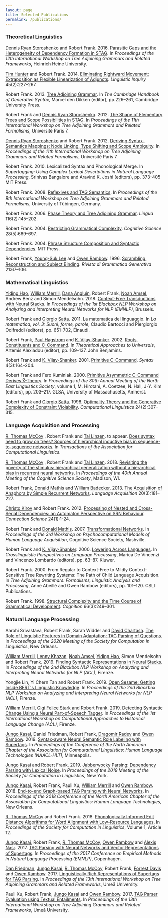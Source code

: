 ```yaml
---
layout: page
title: Selected Publications
permalink: /publications/
---
```


### Theoretical Linguistics

[Dennis Ryan Storoshenko](http://people.ucalgary.ca/~dstorosh/) and Robert Frank. 2016. [Parasitic Gaps and the Heterogeneity of Dependency Formation in STAG](http://www.aclweb.org/anthology/W16-3312). In *Proceedings of the 12th International Workshop on Tree Adjoining Grammars and Related Frameworks*, Heinrich Heine University.

[Tim Hunter](http://linguistics.ucla.edu/people/hunter/) and Robert Frank. 2014. [Eliminating Rightward Movement: Extraposition as Flexible Linearization of Adjuncts](https://www.mitpressjournals.org/doi/abs/10.1162/LING_a_00154). *Linguistic Inquiry* 45(2):227–267.

Robert Frank. 2013. [Tree Adjoining Grammar](https://www.cambridge.org/core/books/cambridge-handbook-of-generative-syntax/treeadjoining-grammar/0B7BFCCC1EC31D5CD7025EF5698A7F5C). In *The Cambridge Handbook of Generative Syntax*, Marcel den Dikken (editor), pp.226–261, Cambridge University Press.

Robert Frank and [Dennis Ryan Storoshenko](http://people.ucalgary.ca/~dstorosh/). 2012. [The Shape of Elementary Trees and Scope Possibilities in STAG](http://www.aclweb.org/anthology/W12-4627). In *Proceedings of the 11th International Workshop on Tree Adjoining Grammars and Related Formalisms*, Université Paris 7.

[Dennis Ryan Storoshenko](http://people.ucalgary.ca/~dstorosh/) and Robert Frank. 2012. [Deriving Syntax-Semantics Mappings: Node Linking, Type Shifting and Scope Ambiguity](http://www.aclweb.org/anthology/W12-4602). In *Proceedings of the 11th International Workshop on Tree Adjoining Grammars and Related Formalisms*, Université Paris 7.

Robert Frank. 2010. Lexicalized Syntax and Phonological Merge. In *Supertagging: Using Complex Lexical Descriptions in Natural Language Processing*, Srinivas Bangalore and Aravind K. Joshi (editors), pp. 373–405 MIT Press.

Robert Frank. 2008. [Reﬂexives and TAG Semantics](http://www.aclweb.org/anthology/W08-2313). In *Proceedings of the 9th International Workshop on Tree Adjoining Grammars and Related Formalisms*, University of Tübingen, Germany.

Robert Frank. 2006. [Phase Theory and Tree Adjoining Grammar](https://www.sciencedirect.com/science/article/pii/S0024384105000380). *Lingua* 116(2):145–202.

Robert Frank. 2004. [Restricting Grammatical Complexity](https://onlinelibrary.wiley.com/doi/full/10.1207/s15516709cog2805_3). *Cognitive Science* 28(5):669–697.

Robert Frank. 2004. [Phrase Structure Composition and Syntactic Dependencies](https://mitpress.mit.edu/books/phrase-structure-composition-and-syntactic-dependencies). MIT Press.

Robert Frank, [Young-Suk Lee](https://researcher.watson.ibm.com/researcher/view.php?person=us-ysuklee) and [Owen Rambow](https://www.elementalcognition.com/team/). 1996. [Scrambling, Reconstruction and Subject Binding](http://arcaold.unive.it/bitstream/10278/2220/1/3_frank-lee-rambow.pdf). *Rivista di Grammatica Generativa* 21:67–106.

### Mathematical Linguistics

[Yiding Hao](ttps://www.notaphonologist.com),  [William Merrill](https://viking-sudo-rm.github.io), [Dana Angluin](https://cpsc.yale.edu/people/dana-angluin), Robert Frank, [Noah Amsel](https://www.linkedin.com/in/noah-amsel/), Andrew Benz and Simon Mendelsohn. 2018. [Context-Free Transductions with Neural Stacks](https://arxiv.org/pdf/1809.02836.pdf). In *Proceedings of the 1st Blackbox NLP Workshop on Analyzing and Interpreting Neural Networks for NLP (EMNLP)*, Brussels.

Robert Frank and [Giorgio Satta](http://www.dei.unipd.it/~satta/). 2011. La matematica del linguaggio. In *La matematica, vol. 3: Suoni, forme, parole*, Claudio Bartocci and Piergiorgio Odifreddi (editors), pp. 651–702, Einaudi.

Robert Frank, [Paul Hagstrom](http://www.bu.edu/linguistics/UG/hagstrom/) and [K. Vijay-Shanker](https://www.eecis.udel.edu/~vijay/). 2002. [Roots, Constituents and C-Command](https://www.bu.edu/linguistics/UG/hagstrom/papers/RCC-final.pdf). In *Theoretical Approaches to Universals*, Artemis Alexiadou (editor), pp. 109–137. John Benjamins.

Robert Frank and  [K. Vijay-Shanker](https://www.eecis.udel.edu/~vijay/). 2001. [Primitive C-Command](https://onlinelibrary.wiley.com/doi/abs/10.1111/1467-9612.00043). *Syntax* 4(3):164–204.

Robert Frank and Fero Kuminiak. 2000. [Primitive Asymmetric C-Command Derives X̅-Theory](https://pdfs.semanticscholar.org/809f/30aa822e8a2c1901f430148c98f4cd8a391b.pdf). In *Proceedings of the 30th Annual Meeting of the North East Linguistics Society*, volume 1, M. Hirotani, A. Coetzee, N. Hall, J-Y. Kim (editors), pp. 203–217. GLSA, University of Massachusetts, Amherst.

Robert Frank and [Giorgio Satta](http://www.dei.unipd.it/~satta/). 1998. [Optimality Theory and the Generative Complexity of Constraint Violability](http://www.aclweb.org/anthology/J98-2006). *Computational Linguistics* 24(2):307–315.

### Language Acquisition and Processing

[R. Thomas McCoy](https://tommccoy1.github.io) , Robert Frank and [Tal Linzen](http://tallinzen.net). to appear. [Does syntax need to grow on trees? Sources of hierarchical inductive bias in sequence-to-sequence networks](https://arxiv.org/abs/2001.03632). In *Transactions of the Association for Computational Linguistics*.

[R. Thomas McCoy](https://tommccoy1.github.io) , Robert Frank and [Tal Linzen](http://tallinzen.net). 2018. [Revisiting the poverty of the stimulus: hierarchical generalization without a hierarchical bias in recurrent neural networks](https://arxiv.org/abs/1802.09091). In *Proceedings of the 40th Annual Meeting of the Cognitive Science Society*, Madison, WI.

Robert Frank, [Donald Mathis](https://www.linkedin.com/in/don-mathis-06427b55/) and [William Badecker]((https://nsf.gov/staff/staff_bio.jsp?lan=wbadecke&org=NSF&from_org=EF)). 2013. [The Acquisition of Anaphora by Simple Recurrent Networks](https://www.tandfonline.com/doi/abs/10.1080/10489223.2013.796950?journalCode=hlac20). *Language Acquisition* 20(3):181–227.

[Christo Kirov](https://www.clsp.jhu.edu/people/postdocs/) and Robert Frank. 2012. [Processing of Nested and Cross-Serial Dependencies: an Automaton Perspective on SRN Behaviour](https://www.tandfonline.com/doi/abs/10.1080/09540091.2011.641939?journalCode=ccos20). *Connection Science* 24(1):1-24.

Robert Frank and [Donald Mathis](https://www.linkedin.com/in/don-mathis-06427b55/). 2007. [Transformational Networks](http://www.colag.cs.hunter.cuny.edu/psychocomp/2007/PsychoCompLA-2007-proceedings.pdf). In *Proceedings of the 3rd Workshop on Psychocomputational Models of Human Language Acquisition*, Cognitive Science Society, Nashville.

Robert Frank and [K. Vijay-Shanker](https://www.eecis.udel.edu/~vijay/). 2000. [Lowering Across Languages](https://link.springer.com/chapter/10.1007/978-94-011-3949-6_3). In *Crosslinguistic Perspectives on Language Processing*, Marica De Vincenzi and Vincenzo Lombardo (editors), pp. 63–87. Kluwer.

Robert Frank. 2000. From Regular to Context-Free to Mildly Context-Sensitive Tree Rewriting Systems: The Path of Child Language Acquisition. In *Tree Adjoining Grammars: Formalisms, Linguistic Analysis and Processing*, Anne Abeillé and Owen Rambow (editors), pp. 101–120. CSLI Publications.

Robert Frank. 1998. [Structural Complexity and the Time Course of Grammatical Development](https://www.sciencedirect.com/science/article/pii/S0010027798000249). *Cognition* 66(3):249–301.

### Natural Language Processing

Aarohi Srivastava, Robert Frank, Sarah Widder and [David Chartash](https://medicine.yale.edu/profile/david_chartash/). [The Role of Linguistic Features in Domain Adaptation: TAG Parsing of Questions](https://scholarworks.umass.edu/scil/vol3/iss1/41). In *Proceedings of the 2020 Meeting of the Society for Computation in Linguistics*, New Orleans.

[William Merrill](https://viking-sudo-rm.github.io), [Lenny Khazan](https://lenny.io), [Noah Amsel](https://www.linkedin.com/in/noah-amsel/),  [Yiding Hao](https://www.notaphonologist.com),   Simon Mendelsohn and Robert Frank. 2019. [Finding Syntactic Representations in Neural Stacks](https://arxiv.org/abs/1906.01594). In *Proceedings of the 2nd Blackbox NLP Workshop on Analyzing and Interpreting Neural Networks for NLP (ACL)*, Firenze.

Yongjie Lin, Yi Chern Tan and Robert Frank. 2019. [Open Sesame: Getting Inside BERT's Linguistic Knowledge](https://arxiv.org/abs/1906.01698). In *Proceedings of the 2nd Blackbox NLP Workshop on Analyzing and Interpreting Neural Networks for NLP (ACL)*, Firenze.

[William Merrill](https://viking-sudo-rm.github.io), [Gigi Felice Stark](https://www.linkedin.com/in/gigi-stark-15a6b97a/) and Robert Frank. 2019. [Detecting Syntactic Change Using a Neural Part-of-Speech Tagger](http://clay.yale.edu/papers/Diachronic_POS_Tagger.pdf). In *Proceedings of the  1st International Workshop on Computational Approaches to Historical Language Change (ACL)*, Firenze.

[Jungo Kasai](https://homes.cs.washington.edu/~jkasai/), Daniel Friedman, Robert Frank, [Dragomir Radev](http://www.cs.yale.edu/homes/radev/) and [Owen Rambow](https://www.elementalcognition.com/team/). 2019. [Syntax-aware Neural Semantic Role Labeling with Supertags](https://arxiv.org/abs/1903.05260). In *Proceedings of the Conference of the North American Chapter of the Association for Computational Linguistics: Human Language Technologies (NAACL-HLT)*, Minneapolis.

[Jungo Kasai](https://homes.cs.washington.edu/~jkasai/) and Robert Frank. 2019. [Jabberwocky Parsing: Dependency Parsing with Lexical Noise](https://homes.cs.washington.edu/~jkasai/papers/scil2019_final.pdf). In *Proceedings of the 2019 Meeting of the Society for Computation in Linguistics*, New York.

[Jungo Kasai](https://homes.cs.washington.edu/~jkasai/), Robert Frank, Pauli Xu, [William Merrill](https://viking-sudo-rm.github.io) and [Owen Rambow](https://www.elementalcognition.com/team/). 2018. [End-to-end Graph-based TAG Parsing with Neural Networks](http://aclweb.org/anthology/N18-1107). In *Proceedings of the 2018 Conference of the North American Chapter of the Association for Computational Linguistics: Human Language Technologies*, New Orleans.

[R. Thomas McCoy](https://tommccoy1.github.io) and Robert Frank. 2018. [Phonologically Informed Edit Distance Algorithms for Word Alignment with Low-Resource Languages](http://aclweb.org/anthology/W18-0311). In *Proceedings of the Society for Computation in Linguistics*, Volume 1, Article 12.

[Jungo Kasai](https://homes.cs.washington.edu/~jkasai/), Robert Frank, [R. Thomas McCoy](https://tommccoy1.github.io), [Owen Rambow](https://www.elementalcognition.com/team/) and [Alexis Nasr](http://pageperso.lif.univ-mrs.fr/~alexis.nasr/). 2017. [TAG Parsing with Neural Networks and Vector Representations of Supertags](https://www.aclweb.org/anthology/D17-1180). In *Proceedings of the 2017 Conference on Empirical Methods in Natural Language Processing (EMNLP)*, Copenhagen.

[Dan Friedman](https://www.linkedin.com/in/dan-friedman-4464669a/), [Jungo Kasai](https://homes.cs.washington.edu/~jkasai/), [R. Thomas McCoy](https://tommccoy1.github.io), Robert Frank, [Forrest Davis](https://github.com/forrestdavis) and [Owen Rambow](https://www.elementalcognition.com/team/). 2017. [Linguistically Rich Representations of Supertags for TAG Parsing](http://www.aclweb.org/anthology/W17-6213). In *Proceedings of the 13th International Workshop on Tree Adjoining Grammars and Related Frameworks*, Umeå University.

Pauli Xu, Robert Frank, [Jungo Kasai](https://homes.cs.washington.edu/~jkasai/) and [Owen Rambow](https://www.elementalcognition.com/team/). 2017. [TAG Parser Evaluation using Textual Entailments](http://www.aclweb.org/anthology/W17-6214). In *Proceedings of the 13th International Workshop on Tree Adjoining Grammars and Related Frameworks*, Umeå University.
